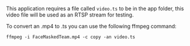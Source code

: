 This application requires a file called `video.ts` to be in the app folder,
this video file will be used as an RTSP stream for testing. 

To convert an .mp4 to .ts you can use the following ffmpeg command:

`ffmpeg -i FaceMaskedTeam.mp4 -c copy -an video.ts`
